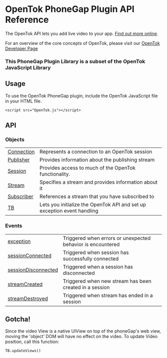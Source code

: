 # OpenTok PhoneGap Plugin API Reference

The OpenTok API lets you add live video to your app. [Find out more online](http://www.tokbox.com/platform).

For an overview of the core concepts of OpenTok, please visit our [OpenTok Developer Page](http://www.tokbox.com/opentok/demo)

### This PhoneGap Plugin Library is a subset of the OpenTok JavaScript Library

## Usage

To use the OpenTok PhoneGap plugin, include the OpenTok JavaScript file in your HTML file.

` <script src="OpenTok.js"></script> `

## API

### Objects

<table>
	<tr>
		<td>
      <a href="/opentok/PhoneGap-Plugin/blob/master/docs/connection.md">Connection</a>
    </td>
    <td>Represents a connection to an OpenTok session</td>
	</tr>
	<tr>
		<td>
      <a href="/opentok/PhoneGap-Plugin/blob/master/docs/publisher.md">Publisher</a>
    </td>
    <td>Provides information about the publishing stream</td>
	</tr>
	<tr>
		<td>
      <a href="/opentok/PhoneGap-Plugin/blob/master/docs/session.md">Session</a>
    </td>
    <td>Provides access to much of the OpenTok functionality.</td>
	</tr>
	<tr>
		<td>
      <a href="/opentok/PhoneGap-Plugin/blob/master/docs/stream.md">Stream</a>
    </td>
    <td>Specifies a stream and provides information about it</td>
	</tr>
	<tr>
		<td>
      <a href="/opentok/PhoneGap-Plugin/blob/master/docs/subscriber.md">Subscriber</a>
    </td>
    <td>References a stream that you have subscribed to</td>
	</tr>
	<tr>
		<td>
      <a href="/opentok/PhoneGap-Plugin/blob/master/docs/tb.md">TB</a>
    </td>
    <td>Lets you initialize the OpenTok API and set up exception event handling</td>
	</tr>
</table>


### Events

<table>
	<tr>
		<td>
      <a href="/opentok/PhoneGap-Plugin/blob/master/docs/exceptionEvent.md">exception</a>
    </td>
		<td>Triggered when errors or unexpected behavior is encountered</td>
	</tr>
	<tr>
		<td>
      <a href="/opentok/PhoneGap-Plugin/blob/master/docs/sessionEvents.md">sessionConnected</a>
    </td>
		<td>Triggered when session has successfully connected</td>
	</tr>
	<tr>
		<td>
      <a href="/opentok/PhoneGap-Plugin/blob/master/docs/sessionEvents.md">sessionDisconnected</a>
    </td>
		<td>Triggered when a session has disconnected</td>
	</tr>
	<tr>
		<td>
      <a href="/opentok/PhoneGap-Plugin/blob/master/docs/streamEvents.md">streamCreated</a>
    </td>
		<td>Triggered when new stream has been created in a session</td>
	</tr>
	<tr>
		<td>
      <a href="/opentok/PhoneGap-Plugin/blob/master/docs/streamEvents.md">streamDestroyed</a>
    </td>
		<td>Triggered when stream has ended in a session</td>
	</tr>
</table>


## Gotcha!

Since the video View is a native UIView on top of the phoneGap's web view, moving the 'object' DOM will have no effect on the video. To update Video position, call this function:

    TB.updateViews()



